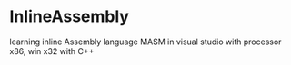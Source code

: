 # InlineAssembly
learning inline Assembly language MASM in visual studio with processor x86, win x32 with C++
